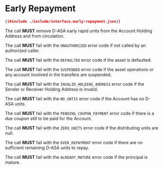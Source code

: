 # Early Repayment

```json
{{#include ./include/interface.early-repayment.json}}
```

The call **MUST** remove D-ASA early rapid units from the Account Holding Address
and from circulation.

The call **MUST** fail with the `UNAUTHORIZED` error code if not called by an authorized
caller.

The call **MUST** fail with the `DEFAULTED` error code if the asset is defaulted.

The call **MUST** fail with the `SUSPENDED` error code if the asset operations or
any account involved in the transfers are suspended.

The call **MUST** fail with the `INVALID_HOLDING_ADDRESS` error code if the Sender
or Receiver Holding Address is invalid.

The call **MUST** fail with the `NO_UNTIS` error code if the Account has no D-ASA
units.

The call **MUST** fail with the `PENDING_COUPON_PAYMENT` error code if there is
a due coupon still to be paid for the Account.

The call **MUST** fail with the `ZERO_UNITS` error code if the distributing units
are null.

The call **MUST** fail with the `OVER_REPAYMENT` error code if there are no sufficient
remaining D-ASA units to repay.

The call **MUST** fail with the `ALREADY_MATURE` error code if the principal is
mature.
